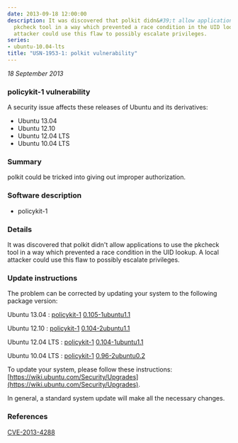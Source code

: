 ```yaml
---
date: 2013-09-18 12:00:00
description: It was discovered that polkit didn&#39;t allow applications to use the
  pkcheck tool in a way which prevented a race condition in the UID lookup. A local
  attacker could use this flaw to possibly escalate privileges.
series:
- ubuntu-10.04-lts
title: "USN-1953-1: polkit vulnerability"
---
```


*18 September 2013*

### policykit-1 vulnerability

A security issue affects these releases of Ubuntu and its derivatives:

* Ubuntu 13.04
* Ubuntu 12.10
* Ubuntu 12.04 LTS
* Ubuntu 10.04 LTS

### Summary

polkit could be tricked into giving out improper authorization. 

### Software description

* policykit-1 

### Details

It was discovered that polkit didn&#39;t allow applications to use the pkcheck tool in a way which prevented a race condition in the UID lookup. A local attacker could use this flaw to possibly escalate privileges. 

### Update instructions

The problem can be corrected by updating your system to the following package version:

Ubuntu 13.04
 : [policykit-1](https://launchpad.net/ubuntu/+source/policykit-1) <span> [0.105-1ubuntu1.1](https://launchpad.net/ubuntu/+source/policykit-1/0.105-1ubuntu1.1) </span> 

Ubuntu 12.10
 : [policykit-1](https://launchpad.net/ubuntu/+source/policykit-1) <span> [0.104-2ubuntu1.1](https://launchpad.net/ubuntu/+source/policykit-1/0.104-2ubuntu1.1) </span> 

Ubuntu 12.04 LTS
 : [policykit-1](https://launchpad.net/ubuntu/+source/policykit-1) <span> [0.104-1ubuntu1.1](https://launchpad.net/ubuntu/+source/policykit-1/0.104-1ubuntu1.1) </span> 

Ubuntu 10.04 LTS
 : [policykit-1](https://launchpad.net/ubuntu/+source/policykit-1) <span> [0.96-2ubuntu0.2](https://launchpad.net/ubuntu/+source/policykit-1/0.96-2ubuntu0.2) </span> 

To update your system, please follow these instructions: [https://wiki.ubuntu.com/Security/Upgrades](https://wiki.ubuntu.com/Security/Upgrades).

In general, a standard system update will make all the necessary changes. 

### References

 
 [CVE-2013-4288](http://people.ubuntu.com/~ubuntu-security/cve/CVE-2013-4288)